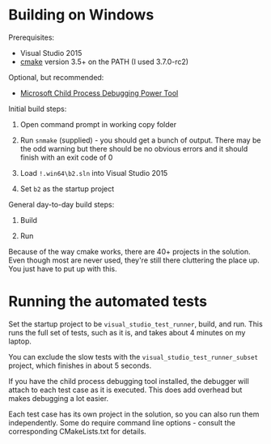 # Building on Windows

Prerequisites:

- Visual Studio 2015
- [cmake](https://cmake.org/) version 3.5+ on the PATH (I used
  3.7.0-rc2)
  
Optional, but recommended:

- [Microsoft Child Process Debugging Power Tool](https://marketplace.visualstudio.com/items?itemName=GreggMiskelly.MicrosoftChildProcessDebuggingPowerTool)

Initial build steps:

1. Open command prompt in working copy folder 

2. Run `snmake` (supplied) - you should get a bunch of output. There
   may be the odd warning but there should be no obvious errors and it
   should finish with an exit code of 0
   
3. Load `!.win64\b2.sln` into Visual Studio 2015

4. Set `b2` as the startup project

General day-to-day build steps:

1. Build

2. Run

Because of the way cmake works, there are 40+ projects in the
solution. Even though most are never used, they're still there
cluttering the place up. You just have to put up with this.

# Running the automated tests

Set the startup project to be `visual_studio_test_runner`, build, and
run. This runs the full set of tests, such as it is, and takes about 4
minutes on my laptop.

You can exclude the slow tests with the
`visual_studio_test_runner_subset` project, which finishes in about 5
seconds.

If you have the child process debugging tool installed, the debugger
will attach to each test case as it is executed. This does add
overhead but makes debugging a lot easier.

Each test case has its own project in the solution, so you can also
run them independently. Some do require command line options - consult
the corresponding CMakeLists.txt for details.
